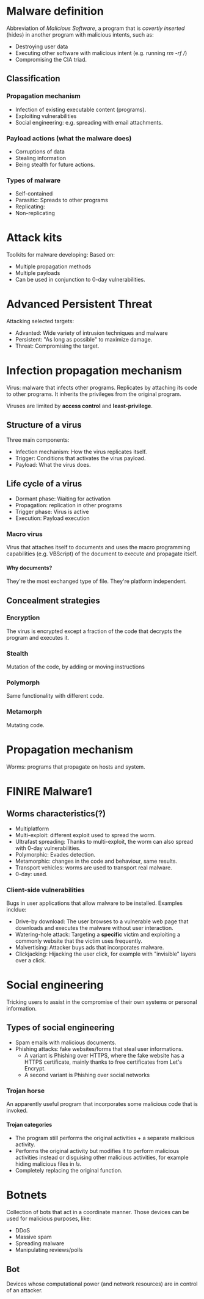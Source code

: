 # Malware definition
Abbreviation of *Malicious Software*, a program that is *covertly inserted* (hides) in another program with malicious intents, such as:
- Destroying user data
- Executing other software with malicious intent (e.g. running *rm -rf /*)
- Compromising the CIA triad.
## Classification
### Propagation mechanism
- Infection of existing executable content (programs).
- Exploiting vulnerabilities
- Social engineering: e.g. spreading with email attachments.
### Payload actions (what the malware does)
- Corruptions of data
- Stealing information
- Being stealth for future actions.
### Types of malware
- Self-contained
- Parasitic: Spreads to other programs
- Replicating: 
- Non-replicating
# Attack kits
Toolkits for malware developing:
Based on:
- Multiple propagation methods
- Multiple payloads
- Can be used in conjunction to 0-day vulnerabilities.
# Advanced Persistent Threat
Attacking selected targets:
- Advanted: Wide variety of intrusion techniques and malware
- Persistent: "As long as possible" to maximize damage.
- Threat: Compromising the target.

# Infection propagation mechanism
Virus: malware that infects other programs.
Replicates by attaching its code to other programs.
It inherits the privileges from the original program.

Viruses are limited by **access control** and **least-privilege**.
## Structure of a virus
Three main components:
- Infection mechanism:
  How the virus replicates itself.
- Trigger: Conditions that activates the virus payload.
- Payload: What the virus does.
## Life cycle of a virus
- Dormant phase: Waiting for activation
- Propagation: replication in other programs
- Trigger phase: Virus is active
- Execution: Payload execution
### Macro virus
Virus that attaches itself to documents and uses the macro programming capabilities (e.g. VBScript) of the document to execute and propagate itself.
#### Why documents?
They're the most exchanged type of file.
They're platform independent.

## Concealment strategies
### Encryption
The virus is encrypted except a fraction of the code that decrypts the program and executes it.
### Stealth
Mutation of the code, by adding or moving instructions
### Polymorph
Same functionality with different code.
### Metamorph
Mutating code.

# Propagation mechanism
Worms: programs that propagate on hosts and system.
# FINIRE Malware1

## Worms characteristics(?)
- Multiplatform
- Multi-exploit: different exploit used to spread the worm.
- Ultrafast spreading: Thanks to multi-exploit, the worm can also spread with 0-day vulnerabilities.
- Polymorphic: Evades detection.
- Metamorphic: changes in the code and behaviour, same results.
- Transport vehicles: worms are used to transport real malware.
- 0-day: used.
### Client-side vulnerabilities
Bugs in user applications that allow malware to be installed.
Examples incldue:
- Drive-by download: The user browses to a vulnerable web page that downloads and executes the malware without user interaction.
- Watering-hole attack: Targeting a **specific** victim and exploiting a commonly website that the victim uses frequently.
- Malvertising: Attacker buys ads that incorporates malware.
- Clickjacking: Hijacking the user click, for example with "invisible" layers over a click.
# Social engineering
Tricking users to assist in the compromise of their own systems or personal information.
## Types of social engineering
- Spam emails with malicious documents.
- Phishing attacks: fake websites/forms that steal user informations.
	- A variant is Phishing over HTTPS, where the fake website has a HTTPS certificate, mainly thanks to free certificates from Let's Encrypt.
	- A second variant is Phishing over social networks
### Trojan horse
An apparently useful program that incorporates some malicious code that is invoked.
#### Trojan categories
- The program still performs the original activities + a separate malicious activity.
- Performs the original activity but modifies it to perform malicious activities instead or disguising other malicious activities, for example hiding malicious files in *ls*.
- Completely replacing the original function.
# Botnets
Collection of bots that act in a coordinate manner.
Those devices can be used for malicious purposes, like:
- DDoS
- Massive spam
- Spreading malware
- Manipulating reviews/polls
## Bot
Devices whose computational power (and network resources) are in control of an attacker.
